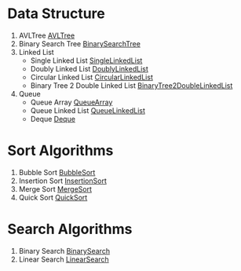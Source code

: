 # Data Structure
1. AVLTree [AVLTree](AVLTree)
2. Binary Search Tree [BinarySearchTree](BinarySearchTree)
3. Linked List
    * Single Linked List [SingleLinkedList](SingleLinkedList)
    * Doubly Linked List [DoublyLinkedList](DoublyLinkedList)
    * Circular Linked List [CircularLinkedList](CircularLinkedList)
    * Binary Tree 2 Double Linked List [BinaryTree2DoubleLinkedList](BinaryTree2DoubleLinkedList)
4. Queue
    * Queue Array [QueueArray](QueueArray)
    * Queue Linked List [QueueLinkedList](QueueLinkedList)
    * Deque [Deque](Deque)

# Sort Algorithms 
1) Bubble Sort [BubbleSort](BubbleSort)
2) Insertion Sort [InsertionSort](InsertionSort)
2) Merge Sort [MergeSort](MergeSort)
2) Quick Sort [QuickSort](QuickSort)


# Search Algorithms 
1) Binary Search [BinarySearch](BinarySearch)
2) Linear Search [LinearSearch](LinearSearch)